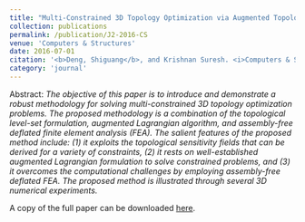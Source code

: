 ```yaml
---
title: "Multi-Constrained 3D Topology Optimization via Augmented Topological Level-Set"
collection: publications
permalink: /publication/J2-2016-CS
venue: 'Computers & Structures'
date: 2016-07-01
citation: '<b>Deng, Shiguang</b>, and Krishnan Suresh. <i>Computers & Structures</i> 170 (2016): 1-12.'
category: 'journal'
---
```

Abstract: _The objective of this paper is to introduce and demonstrate a robust methodology for solving multi-constrained 3D topology optimization problems. The proposed methodology is a combination of the topological level-set formulation, augmented Lagrangian algorithm, and assembly-free deflated finite element analysis (FEA). The salient features of the proposed method include: (1) it exploits the topological sensitivity fields that can be derived for a variety of constraints, (2) it rests on well-established augmented Lagrangian formulation to solve constrained problems, and (3) it overcomes the computational challenges by employing assembly-free deflated FEA. The proposed method is illustrated through several 3D numerical experiments._

A copy of the full paper can be downloaded [here](/files/J2-2016-CS.pdf).
